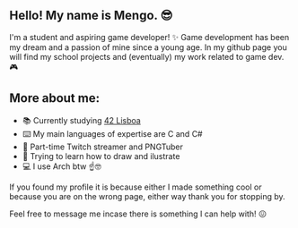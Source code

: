 ## Hello! My name is Mengo. 😎

I'm a student and aspiring game developer! ✨ 
Game development has been my dream and a passion of mine since a young age. In my github page you will find my school projects and (eventually) my work related to game dev. 🎮

## More about me:

- 📚 Currently studying [42 Lisboa](https://www.42lisboa.com/)
- ⌨️ My main languages of expertise are C and C#
- 🎥 Part-time Twitch streamer and PNGTuber
- 🎨 Trying to learn how to draw and ilustrate
- 💻 I use Arch btw ☝️🤓

If you found my profile it is because either I made something cool or because you are on the wrong page, either way thank you for stopping by.

Feel free to message me incase there is something I can help with! 😖
